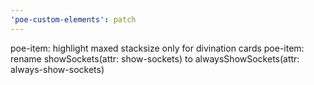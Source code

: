 ```yaml
---
'poe-custom-elements': patch
---
```


poe-item: highlight maxed stacksize only for divination cards
poe-item: rename showSockets(attr: show-sockets) to alwaysShowSockets(attr: always-show-sockets)
